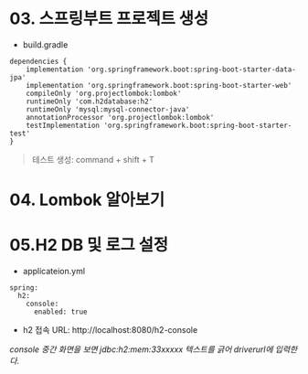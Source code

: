 # 03. 스프링부트 프로젝트 생성

* build.gradle
~~~
dependencies {
    implementation 'org.springframework.boot:spring-boot-starter-data-jpa'
    implementation 'org.springframework.boot:spring-boot-starter-web'
    compileOnly 'org.projectlombok:lombok'
    runtimeOnly 'com.h2database:h2'
    runtimeOnly 'mysql:mysql-connector-java'
    annotationProcessor 'org.projectlombok:lombok'
    testImplementation 'org.springframework.boot:spring-boot-starter-test'
}
~~~

> 테스트 생성: command + shift + T

# 04. Lombok 알아보기

# 05.H2 DB 및 로그 설정

* applicateion.yml
~~~
spring:
  h2:
    console:
      enabled: true
~~~

* h2 접속 URL: http://localhost:8080/h2-console

*console 중간 화면을 보면 jdbc:h2:mem:33xxxxx 텍스트를 긁어 driverurl에 입력한다.*

